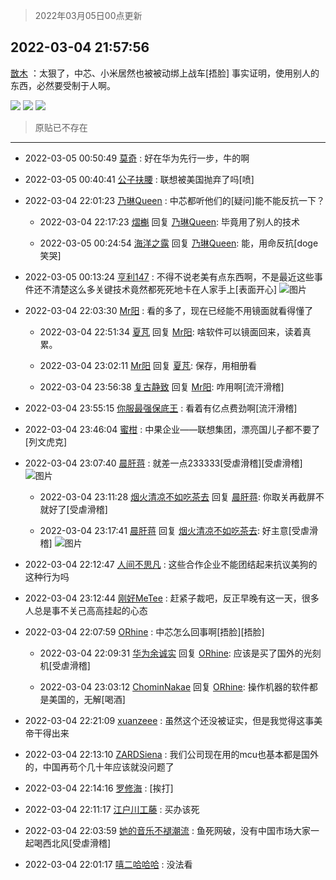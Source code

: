 > 2022年03月05日00点更新
<link rel="stylesheet" href="https://cdn.jsdelivr.net/gh/taotie6/sampleJSON@main/css/photo_show.css">
<meta name="referrer" content="no-referrer" />


 ## 2022-03-04 21:57:56 

 [㪚木](https://www.coolapk.com/feed/33999209?shareKey=ZWNhZWU0ZWVjY2ZmNjIyMjFhZWI~) ：太狠了，中芯、小米居然也被被动绑上战车[捂脸]
事实证明，使用别人的东西，必然要受制于人啊。 

<div class="album">
<img class="img-item" src="https://image.coolapk.com/feed/2022/0304/21/1081091_6c8f51b3_2274_6545_508@675x314.jpeg" />
<img class="img-item" src="https://image.coolapk.com/feed/2022/0304/21/1081091_97d752c8_2274_6548_658@1080x1199.jpeg" />
<img class="img-item" src="https://image.coolapk.com/feed/2022/0304/21/1081091_840fcb7f_2274_6551_403@1080x1083.jpeg" />
</div>

> 原贴已不存在 

 ------- 

- 2022-03-05 00:50:49 [莫奇](uid=131936) : 好在华为先行一步，牛的啊 

- 2022-03-05 00:40:41 [公子扶腰](uid=1097549) : 联想被美国抛弃了吗[喷] 

- 2022-03-04 22:01:23 [乃琳Queen](uid=2370903) : 中芯都听他们的[疑问]能不能反抗一下？ 

    - 2022-03-04 22:17:23 [熠櫆](uid=853004) 回复 [乃琳Queen](uid=2370903): 毕竟用了别人的技术 

    - 2022-03-05 00:24:54 [海洋之露](uid=1111949) 回复 [乃琳Queen](uid=2370903): 能，用命反抗[doge笑哭] 

- 2022-03-05 00:13:24 [亨利147](uid=2147238) : 不得不说老美有点东西啊，不是最近这些事件还不清楚这么多关键技术竟然都死死地卡在人家手上[表面开心] ![图片](https://image.coolapk.com/feed/2021/0407/15/1218657_8031df28_1127_8809@640x640.jpeg)

- 2022-03-04 22:03:30 [Mr阳](uid=732952) : 看的多了，现在已经能不用镜面就看得懂了 

    - 2022-03-04 22:51:34 [夏芃](uid=2487872) 回复 [Mr阳](uid=732952): 啥软件可以镜面回来，读着真累。 

    - 2022-03-04 23:02:11 [Mr阳](uid=732952) 回复 [夏芃](uid=2487872): 保存，用相册看 

    - 2022-03-04 23:56:38 [复古静致](uid=1141938) 回复 [Mr阳](uid=732952): 咋用啊[流汗滑稽] 

- 2022-03-04 23:55:15 [你服最强保底王](uid=3268736) : 看着有亿点费劲啊[流汗滑稽] 

- 2022-03-04 23:46:04 [蜜柑](uid=1097842) : 中果企业——联想集团，漂亮国儿子都不要了[列文虎克] 

- 2022-03-04 23:07:40 [晨肝蒋](uid=2714526) : 就差一点233333[受虐滑稽][受虐滑稽] ![图片](https://image.coolapk.com/feed/2022/0304/23/2714526_cf6642e9_6458_7867_336@1080x2340.jpeg)

    - 2022-03-04 23:11:28 [烟火清凉不如吃茶去](uid=4279524) 回复 [晨肝蒋](uid=2714526): 你取关再截屏不就好了[受虐滑稽] 

    - 2022-03-04 23:17:41 [晨肝蒋](uid=2714526) 回复 [烟火清凉不如吃茶去](uid=4279524): 好主意[受虐滑稽] ![图片](https://image.coolapk.com/feed/2022/0304/23/2714526_d9119a5a_7060_6969_179@1080x2340.jpeg)

- 2022-03-04 22:12:47 [人间不思凡](uid=2080265) : 这些合作企业不能团结起来抗议美狗的这种行为吗 

- 2022-03-04 23:12:44 [刚好MeTee](uid=860189) : 赶紧子裁吧，反正早晚有这一天，很多人总是事不关己高高挂起的心态 

- 2022-03-04 22:07:59 [ORhine](uid=3247844) : 中芯怎么回事啊[捂脸][捂脸] 

    - 2022-03-04 22:09:31 [华为余诚实](uid=1792952) 回复 [ORhine](uid=3247844): 应该是买了国外的光刻机[受虐滑稽] 

    - 2022-03-04 23:03:12 [ChominNakae](uid=1119358) 回复 [ORhine](uid=3247844): 操作机器的软件都是美国的，无解[喝酒] 

- 2022-03-04 22:21:09 [xuanzeee](uid=1362965) : 虽然这个还没被证实，但是我觉得这事美帝干得出来 

- 2022-03-04 22:13:10 [ZARDSiena](uid=2464937) : 我们公司现在用的mcu也基本都是国外的，中国再苟个几十年应该就没问题了 

- 2022-03-04 22:14:16 [罗修海](uid=3774701) : [挨打] 

- 2022-03-04 22:11:17 [江户川工藤](uid=708569) : 买办该死 

- 2022-03-04 22:03:59 [她的音乐不褪潮流](uid=1780475) : 鱼死网破，没有中国市场大家一起喝西北风[受虐滑稽] 

- 2022-03-04 22:01:17 [嘻二哈哈哈](uid=2643771) : 没法看 

